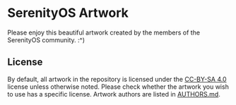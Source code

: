 # SerenityOS Artwork

Please enjoy this beautiful artwork created by the members of the SerenityOS
community. :^)

## License

By default, all artwork in the repository is licensed under the 
[CC-BY-SA 4.0](http://creativecommons.org/licenses/by-sa/4.0/) license unless
otherwise noted. Please check whether the artwork you wish to use has a specific
license. Artwork authors are listed in
[AUTHORS.md](https://github.com/SerenityOS/artwork/blob/master/AUTHORS.md).
